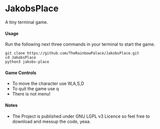 # JakobsPlace
A tiny terminal game.

#### Usage
Run the following next three commands in your terminal to start the game.
```
git clone https://github.com/TheRainbowPalace/JakobsPlace.git
cd JakobsPlace
python3 jakobs-place
```


#### Game Controls
- To move the character use W,A,S,D
- To quit the game use q
- There is not menu!


#### Notes
- The Project is published under GNU LGPL v3 Licence so feel free to download and messup the code, yeaa.
